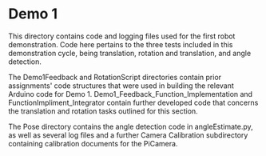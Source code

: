 # Demo 1

This directory contains code and logging files used for the first robot demonstration.
Code here pertains to the three tests included in this demonstration cycle, being translation, rotation and translation, and angle detection.

The Demo1Feedback and RotationScript directories contain prior assignments' code structures that were used in building the relevant Arduino code for Demo 1.
Demo1_Feedback_Function_Implementation and FunctionImpliment_Integrator contain further developed code that concerns the translation and rotation tasks outlined for this section.

The Pose directory contains the angle detection code in angleEstimate.py, as well as several log files and a further Camera Calibration subdirectory containing calibration documents for the PiCamera.
